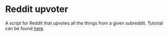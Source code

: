 # Reddit upvoter
A script for Reddit that upvotes all the things from a given subreddit. Tutorial can be found [here](https://izdwuut.github.io/tutorials/reddit-upvoter/).
